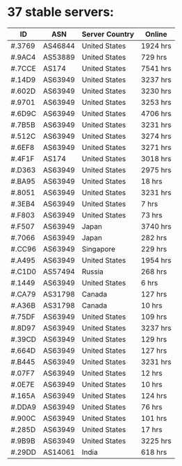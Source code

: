 # 37 stable servers:

| ID | ASN | Server Country | Online |
| ------ | ------ | ------ | ------ |
| #.3769 | AS46844 | United States | 1924 hrs |
| #.9AC4 | AS53889 | United States | 729 hrs |
| #.7CCE | AS174 | United States | 7541 hrs |
| #.14D9 | AS63949 | United States | 3237 hrs |
| #.602D | AS63949 | United States | 3230 hrs |
| #.9701 | AS63949 | United States | 3253 hrs |
| #.6D9C | AS63949 | United States | 4706 hrs |
| #.7B5B | AS63949 | United States | 3231 hrs |
| #.512C | AS63949 | United States | 3274 hrs |
| #.6EF8 | AS63949 | United States | 3271 hrs |
| #.4F1F | AS174 | United States | 3018 hrs |
| #.D363 | AS63949 | United States | 2975 hrs |
| #.BA95 | AS63949 | United States | 18 hrs |
| #.8051 | AS63949 | United States | 3231 hrs |
| #.3EB4 | AS63949 | United States | 7 hrs |
| #.F803 | AS63949 | United States | 73 hrs |
| #.F507 | AS63949 | Japan | 3740 hrs |
| #.7066 | AS63949 | Japan | 282 hrs |
| #.CC96 | AS63949 | Singapore | 229 hrs |
| #.A495 | AS63949 | United States | 1954 hrs |
| #.C1D0 | AS57494 | Russia | 268 hrs |
| #.1449 | AS63949 | United States | 6 hrs |
| #.CA79 | AS31798 | Canada | 127 hrs |
| #.A36B | AS31798 | Canada | 10 hrs |
| #.75DF | AS63949 | United States | 109 hrs |
| #.8D97 | AS63949 | United States | 3237 hrs |
| #.39CD | AS63949 | United States | 129 hrs |
| #.664D | AS63949 | United States | 127 hrs |
| #.B445 | AS63949 | United States | 3231 hrs |
| #.07F7 | AS63949 | United States | 12 hrs |
| #.0E7E | AS63949 | United States | 10 hrs |
| #.165A | AS63949 | United States | 124 hrs |
| #.DDA9 | AS63949 | United States | 76 hrs |
| #.900C | AS63949 | United States | 101 hrs |
| #.285D | AS63949 | United States | 17 hrs |
| #.9B9B | AS63949 | United States | 3225 hrs |
| #.29DD | AS14061 | India | 618 hrs |

